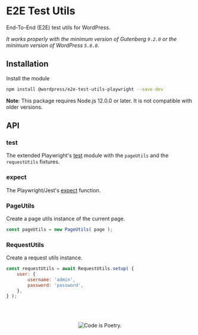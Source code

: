 # E2E Test Utils

End-To-End (E2E) test utils for WordPress.

_It works properly with the minimum version of Gutenberg `9.2.0` or the minimum version of WordPress `5.6.0`._

## Installation

Install the module

```bash
npm install @wordpress/e2e-test-utils-playwright --save-dev
```

**Note**: This package requires Node.js 12.0.0 or later. It is not compatible with older versions.

## API

### test

The extended Playwright's [test](https://playwright.dev/docs/api/class-test) module with the `pageUtils` and the `requestUtils` fixtures.

### expect

The Playwright/Jest's [expect](https://jestjs.io/docs/expect) function.

### PageUtils

Create a page utils instance of the current page.

```js
const pageUtils = new PageUtils( page );
```

### RequestUtils

Create a request utils instance.

```js
const requestUtils = await RequestUtils.setup( {
	user: {
		username: 'admin',
		password: 'password',
	},
} );
```

<br/><br/><p align="center"><img src="https://s.w.org/style/images/codeispoetry.png?1" alt="Code is Poetry." /></p>
